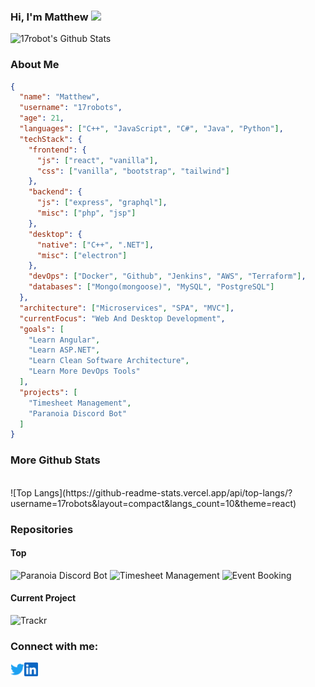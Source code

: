 ### Hi, I'm Matthew <img src="https://media.giphy.com/media/hvRJCLFzcasrR4ia7z/giphy.gif" width="25px">
![17robot's Github Stats](https://github-readme-stats.vercel.app/api?username=17robots&show_icons=true&theme=react)

### About Me
```json
{
  "name": "Matthew",
  "username": "17robots",
  "age": 21,
  "languages": ["C++", "JavaScript", "C#", "Java", "Python"],
  "techStack": {
    "frontend": {
      "js": ["react", "vanilla"],
      "css": ["vanilla", "bootstrap", "tailwind"]
    },
    "backend": {
      "js": ["express", "graphql"],
      "misc": ["php", "jsp"]
    },
    "desktop": {
      "native": ["C++", ".NET"],
      "misc": ["electron"]
    },
    "devOps": ["Docker", "Github", "Jenkins", "AWS", "Terraform"],
    "databases": ["Mongo(mongoose)", "MySQL", "PostgreSQL"]
  },
  "architecture": ["Microservices", "SPA", "MVC"],
  "currentFocus": "Web And Desktop Development",
  "goals": [
    "Learn Angular",
    "Learn ASP.NET",
    "Learn Clean Software Architecture",
    "Learn More DevOps Tools"
  ],
  "projects": [
    "Timesheet Management",
    "Paranoia Discord Bot"
  ]
}
```
### More Github Stats
<br />
![Top Langs](https://github-readme-stats.vercel.app/api/top-langs/?username=17robots&layout=compact&langs_count=10&theme=react)
<br />

### Repositories
#### Top
![Paranoia Discord Bot](https://github-readme-stats.vercel.app/api/pin/?username=17robots&repo=discord-paranoia-bot&theme=react)
![Timesheet Management](https://github-readme-stats.vercel.app/api/pin/?username=17robots&repo=timesheetmanagement&theme=react)
![Event Booking](https://github-readme-stats.vercel.app/api/pin/?username=17robots&repo=EventBooking&theme=react)

#### Current Project
![Trackr](https://github-readme-stats.vercel.app/api/pin/?username=17robots&repo=trackr_v2&theme=react)

### Connect with me:
[<img align="left" alt="codeSTACKr | Twitter" width="22px" src="./twitter.svg" />][twitter]
[<img align="left" alt="codeSTACKr | LinkedIn" width="22px" src="./linkedin.svg" />][linkedin]
<br />

[twitter]: https://twitter.com/mdray1211
[linkedin]: https://www.linkedin.com/in/17robots/

